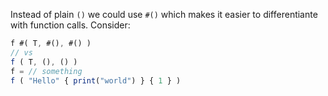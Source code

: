 Instead of plain `()` we could use `#()` which makes it easier to differentiante with function calls. 
Consider: 


```js
f #( T, #(), #() )
// vs
f ( T, (), () )
f = // something
f ( "Hello" { print("world") } { 1 } ) 
```
